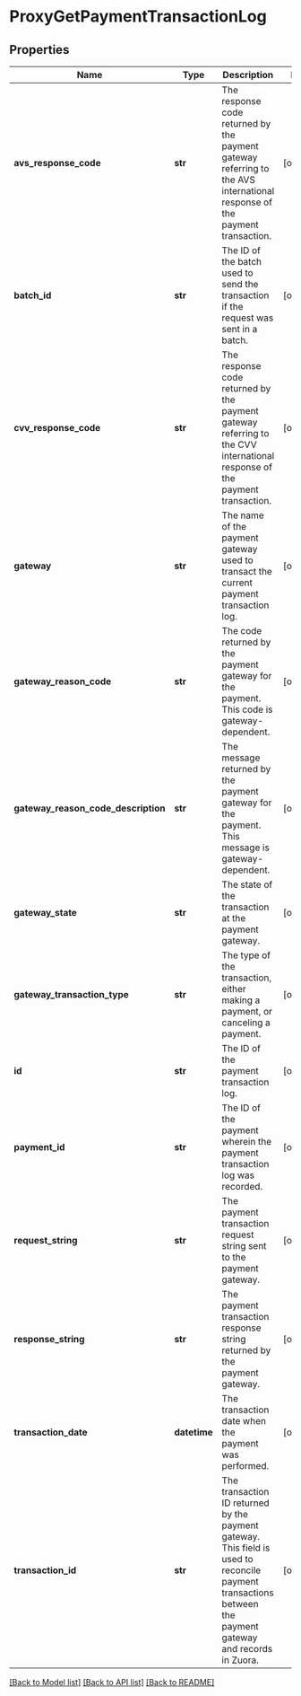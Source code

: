 # ProxyGetPaymentTransactionLog

## Properties
Name | Type | Description | Notes
------------ | ------------- | ------------- | -------------
**avs_response_code** | **str** | The response code returned by the payment gateway referring to the AVS international response of the payment transaction.  | [optional] 
**batch_id** | **str** | The ID of the batch used to send the transaction if the request was sent in a batch.  | [optional] 
**cvv_response_code** | **str** | The response code returned by the payment gateway referring to the CVV international response of the payment transaction.  | [optional] 
**gateway** | **str** | The name of the payment gateway used to transact the current payment transaction log.  | [optional] 
**gateway_reason_code** | **str** | The code returned by the payment gateway for the payment. This code is gateway-dependent.  | [optional] 
**gateway_reason_code_description** | **str** | The message returned by the payment gateway for the payment. This message is gateway-dependent.   | [optional] 
**gateway_state** | **str** | The state of the transaction at the payment gateway.  | [optional] 
**gateway_transaction_type** | **str** | The type of the transaction, either making a payment, or canceling a payment.   | [optional] 
**id** | **str** | The ID of the payment transaction log.  | [optional] 
**payment_id** | **str** | The ID of the payment wherein the payment transaction log was recorded.   | [optional] 
**request_string** | **str** | The payment transaction request string sent to the payment gateway.   | [optional] 
**response_string** | **str** | The payment transaction response string returned by the payment gateway.   | [optional] 
**transaction_date** | **datetime** | The transaction date when the payment was performed.   | [optional] 
**transaction_id** | **str** | The transaction ID returned by the payment gateway. This field is used to reconcile payment transactions between the payment gateway and records in Zuora.  | [optional] 

[[Back to Model list]](../README.md#documentation-for-models) [[Back to API list]](../README.md#documentation-for-api-endpoints) [[Back to README]](../README.md)

